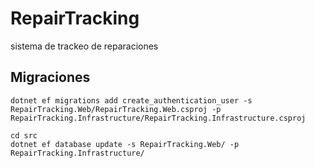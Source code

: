 # RepairTracking
sistema de trackeo de reparaciones


## Migraciones

```
dotnet ef migrations add create_authentication_user -s RepairTracking.Web/RepairTracking.Web.csproj -p RepairTracking.Infrastructure/RepairTracking.Infrastructure.csproj
```


```
cd src
dotnet ef database update -s RepairTracking.Web/ -p RepairTracking.Infrastructure/
```